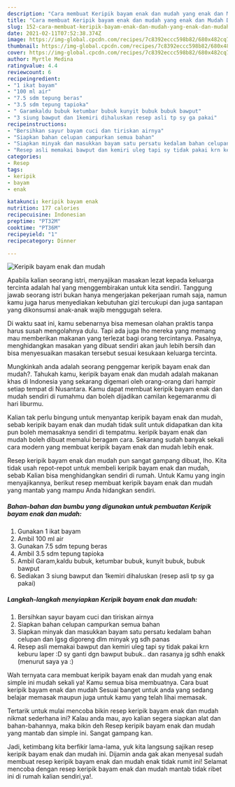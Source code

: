 ```yaml
---
description: "Cara membuat Keripik bayam enak dan mudah yang enak dan Mudah Dibuat"
title: "Cara membuat Keripik bayam enak dan mudah yang enak dan Mudah Dibuat"
slug: 152-cara-membuat-keripik-bayam-enak-dan-mudah-yang-enak-dan-mudah-dibuat
date: 2021-02-11T07:52:38.374Z
image: https://img-global.cpcdn.com/recipes/7c8392eccc598b82/680x482cq70/keripik-bayam-enak-dan-mudah-foto-resep-utama.jpg
thumbnail: https://img-global.cpcdn.com/recipes/7c8392eccc598b82/680x482cq70/keripik-bayam-enak-dan-mudah-foto-resep-utama.jpg
cover: https://img-global.cpcdn.com/recipes/7c8392eccc598b82/680x482cq70/keripik-bayam-enak-dan-mudah-foto-resep-utama.jpg
author: Myrtle Medina
ratingvalue: 4.4
reviewcount: 6
recipeingredient:
- "1 ikat bayam"
- "100 ml air"
- "7.5 sdm tepung beras"
- "3.5 sdm tepung tapioka"
- " Garamkaldu bubuk ketumbar bubuk kunyit bubuk bubuk bawput"
- "3 siung bawput dan 1kemiri dihaluskan resep asli tp sy ga pakai"
recipeinstructions:
- "Bersihkan sayur bayam cuci dan tiriskan airnya"
- "Siapkan bahan celupan campurkan semua bahan"
- "Siapkan minyak dan masukkan bayam satu persatu kedalam bahan celupan dan lgsg digoreng dlm minyak yg sdh panas"
- "Resep asli memakai bawput dan kemiri uleg tapi sy tidak pakai krn keburu laper :D sy ganti dgn bawput bubuk.. dan rasanya jg sdhh enakk (menurut saya ya :)"
categories:
- Resep
tags:
- keripik
- bayam
- enak

katakunci: keripik bayam enak 
nutrition: 177 calories
recipecuisine: Indonesian
preptime: "PT32M"
cooktime: "PT36M"
recipeyield: "1"
recipecategory: Dinner

---
```



![Keripik bayam enak dan mudah](https://img-global.cpcdn.com/recipes/7c8392eccc598b82/680x482cq70/keripik-bayam-enak-dan-mudah-foto-resep-utama.jpg)

Apabila kalian seorang istri, menyajikan masakan lezat kepada keluarga tercinta adalah hal yang menggembirakan untuk kita sendiri. Tanggung jawab seorang istri bukan hanya mengerjakan pekerjaan rumah saja, namun kamu juga harus menyediakan kebutuhan gizi tercukupi dan juga santapan yang dikonsumsi anak-anak wajib menggugah selera.

Di waktu  saat ini, kamu sebenarnya bisa memesan olahan praktis tanpa harus susah mengolahnya dulu. Tapi ada juga lho mereka yang memang mau memberikan makanan yang terlezat bagi orang tercintanya. Pasalnya, menghidangkan masakan yang dibuat sendiri akan jauh lebih bersih dan bisa menyesuaikan masakan tersebut sesuai kesukaan keluarga tercinta. 



Mungkinkah anda adalah seorang penggemar keripik bayam enak dan mudah?. Tahukah kamu, keripik bayam enak dan mudah adalah makanan khas di Indonesia yang sekarang digemari oleh orang-orang dari hampir setiap tempat di Nusantara. Kamu dapat membuat keripik bayam enak dan mudah sendiri di rumahmu dan boleh dijadikan camilan kegemaranmu di hari liburmu.

Kalian tak perlu bingung untuk menyantap keripik bayam enak dan mudah, sebab keripik bayam enak dan mudah tidak sulit untuk didapatkan dan kita pun boleh memasaknya sendiri di tempatmu. keripik bayam enak dan mudah boleh dibuat memalui beragam cara. Sekarang sudah banyak sekali cara modern yang membuat keripik bayam enak dan mudah lebih enak.

Resep keripik bayam enak dan mudah pun sangat gampang dibuat, lho. Kita tidak usah repot-repot untuk membeli keripik bayam enak dan mudah, sebab Kalian bisa menghidangkan sendiri di rumah. Untuk Kamu yang ingin menyajikannya, berikut resep membuat keripik bayam enak dan mudah yang mantab yang mampu Anda hidangkan sendiri.

<!--inarticleads1-->

##### Bahan-bahan dan bumbu yang digunakan untuk pembuatan Keripik bayam enak dan mudah:

1. Gunakan 1 ikat bayam
1. Ambil 100 ml air
1. Gunakan 7.5 sdm tepung beras
1. Ambil 3.5 sdm tepung tapioka
1. Ambil  Garam,kaldu bubuk, ketumbar bubuk, kunyit bubuk, bubuk bawput
1. Sediakan 3 siung bawput dan 1kemiri dihaluskan (resep asli tp sy ga pakai)




<!--inarticleads2-->

##### Langkah-langkah menyiapkan Keripik bayam enak dan mudah:

1. Bersihkan sayur bayam cuci dan tiriskan airnya
1. Siapkan bahan celupan campurkan semua bahan
1. Siapkan minyak dan masukkan bayam satu persatu kedalam bahan celupan dan lgsg digoreng dlm minyak yg sdh panas
1. Resep asli memakai bawput dan kemiri uleg tapi sy tidak pakai krn keburu laper :D sy ganti dgn bawput bubuk.. dan rasanya jg sdhh enakk (menurut saya ya :)




Wah ternyata cara membuat keripik bayam enak dan mudah yang enak simple ini mudah sekali ya! Kamu semua bisa membuatnya. Cara buat keripik bayam enak dan mudah Sesuai banget untuk anda yang sedang belajar memasak maupun juga untuk kamu yang telah lihai memasak.

Tertarik untuk mulai mencoba bikin resep keripik bayam enak dan mudah nikmat sederhana ini? Kalau anda mau, ayo kalian segera siapkan alat dan bahan-bahannya, maka bikin deh Resep keripik bayam enak dan mudah yang mantab dan simple ini. Sangat gampang kan. 

Jadi, ketimbang kita berfikir lama-lama, yuk kita langsung sajikan resep keripik bayam enak dan mudah ini. Dijamin anda gak akan menyesal sudah membuat resep keripik bayam enak dan mudah enak tidak rumit ini! Selamat mencoba dengan resep keripik bayam enak dan mudah mantab tidak ribet ini di rumah kalian sendiri,ya!.


